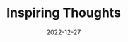 ---
slug: thought-for-the-day
title: "Inspiring Thoughts"
date: 2022-12-27
excerpt: "God's worlds is ever renewed by death a titan's ever crushed by its own existence."
tags: [Inspiration, Motivation, Quotes, Thoughts]
---